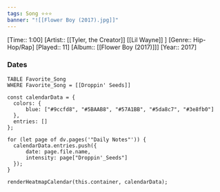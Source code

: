 ```yaml
---
tags: Song ⭐⭐⭐ 
banner: "![[Flower Boy (2017).jpg]]"
---
```

[Time:: 1:00]
[Artist:: [[Tyler, the Creator]] [[Lil Wayne]] ]
[Genre:: Hip-Hop/Rap]
[Played:: 11]
[Album:: [[Flower Boy (2017)]]]
[Year:: 2017]
### Dates
````dataview
TABLE Favorite_Song
WHERE Favorite_Song = [[Droppin' Seeds]]
````

  ```dataviewjs
const calendarData = { 
	colors: { 
		blue: ["#9ccfd8", "#5BAAB8", "#57A1BB", "#5da8c7", "#3e8fb0"] 
	}, 
	entries: [] 
}; 

for (let page of dv.pages('"Daily Notes"')) { 
	calendarData.entries.push({ 
		date: page.file.name, 
		intensity: page["Droppin'_Seeds"]
	}); 
} 

renderHeatmapCalendar(this.container, calendarData);
```
